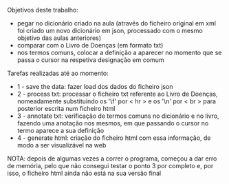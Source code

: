 Objetivos deste trabalho:

- pegar no dicionário criado na aula (através do ficheiro original em xml foi criado um novo dicionário em json, processado com o mesmo objetivo das aulas anteriores)
- comparar com o Livro de Doenças (em formato txt)
- nos termos comuns, colocar a definição a aparecer no momento que se passa o cursor na respetiva designação em comum

Tarefas realizadas até ao momento:

- 1 - save the data: fazer load dos dados do ficheiro json
- 2 - process txt: processar o ficheiro txt referente ao Livro de Doenças, nomeadamente substituindo os '\f' por < hr > e os '\n' por < br > para posterior escrita num ficheiro html
- 3 - annotate txt: verificação de termos comuns no dicionário e no livro, fazendo uma anotação nos mesmos, em que passando o cursor no termo aparece a sua definição
- 4 - generate html: criação do ficheiro html com essa informação, de modo a ser visualizável na web

NOTA: depois de algumas vezes a correr o programa, começou a dar erro de memória, pelo que não consegui testar o ponto 3 por completo e, por isso, o ficheiro html ainda não está na sua versão final
